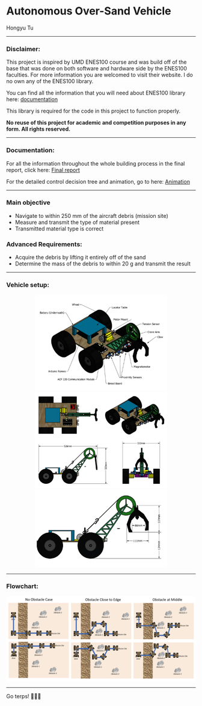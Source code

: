 # Autonomous Over-Sand Vehicle

Hongyu Tu

------
### Disclaimer: 
This project is inspired by UMD ENES100 course and was build off of the base that was done on both software and hardware side by the ENES100 faculties. For more information you are welcomed to visit their website. I do no own any of the ENES100 library.

You can find all the information that you will need about ENES100 library here: [documentation](https://github.com/h-tu/autonomous-OSV/blob/master/Using%20the%20Arduino%20Library.pdf)

This library is required for the code in this project to function properly.

**No reuse of this project for academic and competition purposes in any form. All rights reserved.**

------
### Documentation: 

For all the information throughout the whole building process in the final report, click here: 
[Final report](https://github.com/h-tu/autonomous-OSV/blob/master/final%20report.pdf)

For the detailed control decision tree and animation, go to here: 
[Animation](https://github.com/h-tu/autonomous-OSV/blob/master/full%20animation.pptx)

------

### Main objective
* Navigate to within 250 mm of the aircraft debris (mission site)
* Measure and transmit the type of material present
* Transmitted material type is correct

### Advanced Requirements:
* Acquire the debris by lifting it entirely off of the sand
* Determine the mass of the debris to within 20 g and transmit the result       

------
### Vehicle setup: 

<p align="center">
  <img src="https://github.com/h-tu/autonomous-OSV/blob/master/cad1.png" width="350" >
  <img src="https://github.com/h-tu/autonomous-OSV/blob/master/cad2.png" width="350" >
  <img src="https://github.com/h-tu/autonomous-OSV/blob/master/cad3.png" width="350" >
</p>


------
### Flowchart: 

![](https://github.com/h-tu/autonomous-OSV/blob/master/flow%20chart.png)


------

Go terps! :turtle::turtle::turtle:
